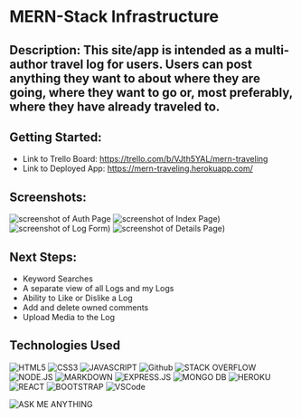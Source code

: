 # MERN-Stack Infrastructure

## Description: This site/app is intended as a multi-author travel log for users. Users can post anything they want to about where they are going, where they want to go or, most preferably, where they have already traveled to.

## Getting Started:
- Link to Trello Board: https://trello.com/b/VJth5YAL/mern-traveling
- Link to Deployed App: https://mern-traveling.herokuapp.com/

## Screenshots: 
![screenshot of Auth Page](https://i.imgur.com/vbw6aH4.jpg)
![screenshot of Index Page](https://i.imgur.com/ht3XjiL.jpg))
![screenshot of Log Form](https://i.imgur.com/bc7NFRG.jpg))
![screenshot of Details Page](https://i.imgur.com/HG9GXqQ.jpg))

## Next Steps: 
- Keyword Searches
- A separate view of all Logs and my Logs
- Ability to Like or Dislike a Log
- Add and delete owned comments
- Upload Media to the Log

## <h2 align="left">Technologies Used </h2>
![HTML5](https://img.shields.io/badge/HTML5-E34F26?style=for-the-badge&logo=html5&logoColor=white) 
![CSS3](https://img.shields.io/badge/CSS3-1572B6?style=for-the-badge&logo=css3&logoColor=white)
![JAVASCRIPT](https://img.shields.io/badge/JavaScript-323330?style=for-the-badge&logo=javascript&logoColor=F7DF1E) 
![Github](https://img.shields.io/badge/GitHub-100000?style=for-the-badge&logo=github&logoColor=white) 
![STACK OVERFLOW](https://img.shields.io/badge/Stack_Overflow-FE7A16?style=for-the-badge&logo=stack-overflow&logoColor=white) 
![NODE.JS](https://img.shields.io/badge/Node.js-43853D?style=for-the-badge&logo=node.js&logoColor=white) 
![MARKDOWN](https://img.shields.io/badge/Markdown-000000?style=for-the-badge&logo=markdown&logoColor=white) 
![EXPRESS.JS](https://img.shields.io/badge/Express.js-404D59?style=for-the-badge) 
![MONGO DB](https://img.shields.io/badge/MongoDB-4EA94B?style=for-the-badge&logo=mongodb&logoColor=white) 
![HEROKU](https://img.shields.io/badge/Heroku-430098?style=for-the-badge&logo=heroku&logoColor=white)
![REACT](https://img.shields.io/badge/React-20232A?style=for-the-badge&logo=react&logoColor=61DAFB)
![BOOTSTRAP](https://img.shields.io/badge/Bootstrap-563D7C?style=for-the-badge&logo=bootstrap&logoColor=white)
![VSCode](https://img.shields.io/badge/Visual_Studio_Code-0078D4?style=for-the-badge&logo=visual%20studio%20code&logoColor=white)

![ASK ME ANYTHING](https://img.shields.io/badge/Ask%20me-anything-1abc9c.svg)

